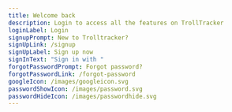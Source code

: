 ```yaml
---
title: Welcome back
description: Login to access all the features on TrollTracker
loginLabel: Login
signupPrompt: New to Trolltracker?
signUpLink: /signup
signUpLabel: Sign up now
signInText: "Sign in with "
forgotPasswordPrompt: Forgot password?
forgotPasswordLink: /forgot-password
googleIcon: /images/googleicon.svg
passwordShowIcon: /images/password.svg
passwordHideIcon: /images/passwordhide.svg
---
```

